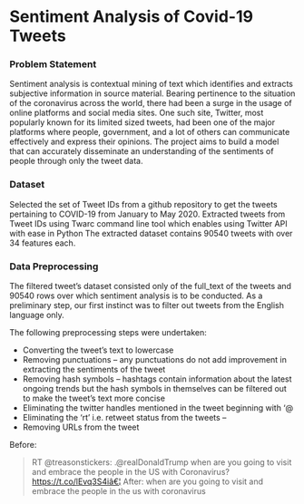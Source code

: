 # Sentiment Analysis of Covid-19 Tweets

### Problem Statement
Sentiment analysis is contextual mining of text which identifies and extracts subjective information in source material.
Bearing pertinence to the situation of the coronavirus across the world, there had been a surge in the usage of online platforms and social media sites. One such site, Twitter, most popularly known for its limited sized tweets, had been one of the major platforms where people, government, and a lot of others can communicate effectively and express their opinions.
The project aims to build a model that can accurately disseminate an understanding of the sentiments of people through only the tweet data.

### Dataset
Selected the set of Tweet IDs from  a github repository to get the tweets pertaining to COVID-19 from January to May 2020. 
Extracted tweets from Tweet IDs using Twarc command line tool which enables using Twitter API with ease in Python
The extracted dataset contains 90540 tweets with over 34 features each.

### Data Preprocessing
The filtered tweet’s dataset consisted only of the full_text of the tweets and 90540 rows over which sentiment analysis is to be conducted. 
As a preliminary step, our first instinct was to filter out tweets from the English language only.   

The following preprocessing steps were undertaken:
* Converting the tweet’s text to lowercase 
* Removing punctuations – any punctuations do not add improvement in extracting the sentiments of the tweet
* Removing hash symbols – hashtags contain information about the latest ongoing trends but the hash symbols in themselves can be filtered out to make the tweet’s text more concise
* Eliminating the twitter handles mentioned in the tweet beginning with ‘@
* Eliminating the ‘rt’ i.e. retweet status from the tweets –
* Removing URLs from the tweet 

Before:
> RT @treasonstickers: .@realDonaldTrump when are you going to visit and embrace the people in the US with Coronavirus? https://t.co/lEvq3S4iâ€¦
After:
> when are you going to visit and embrace the people in the us with coronavirus 

